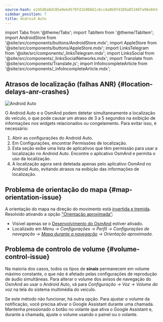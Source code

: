```yaml
---
source-hash: e245d0a8d185e0eb4570fd1b908d1c8ccda0b97d189a853407a98e84348a2b57
sidebar_position: 7
title: Android Auto
---
```

import Tabs from '@theme/Tabs';
import TabItem from '@theme/TabItem';
import AndroidStore from '@site/src/components/buttons/AndroidStore.mdx';
import AppleStore from '@site/src/components/buttons/AppleStore.mdx';
import LinksTelegram from '@site/src/components/_linksTelegram.mdx';
import LinksSocial from '@site/src/components/_linksSocialNetworks.mdx';
import Translate from '@site/src/components/Translate.js';
import InfoIncompleteArticle from '@site/src/components/_infoIncompleteArticle.mdx';

## Atrasos de localização (falhas ANR) {#location-delays-anr-crashes}

![Android Auto](@site/static/img/navigation/auto-car/android_auto_troubleshooting_1.png)

O Android Auto e o OsmAnd podem detetar simultaneamente a localização do veículo, o que pode causar um atraso de 3 a 5 segundos na exibição de informações nos widgets relacionados ou congelamento. Para evitar isso, é necessário:

1. Abrir as configurações do Android Auto.
2. Em Configurações, encontrar Permissões de localização.
3. Esta seção exibe uma lista de aplicativos que têm permissão para usar a localização no Android Auto. Encontre o aplicativo OsmAnd e permita o uso da localização.
4. A localização agora será detetada apenas pelo aplicativo OsmAnd no Android Auto, evitando atrasos na exibição das informações de localização.

## Problema de orientação do mapa {#map-orientation-issue}

A orientação do mapa na direção do movimento está [invertida e tremida](https://github.com/osmandapp/OsmAnd/issues/16041). Resolvido ativando a opção ["Orientação aproximada"](../navigation/guidance/map-during-navigation.md#map-during-navigation):

- Visível apenas se o [Desenvolvimento do OsmAnd](../plugins/development.md) estiver ativado.
- Localizado em *Menu → Configurações → Perfil → Configurações de navegação → [Mapa durante a navegação](../navigation/guidance/map-during-navigation.md) → Orientação aproximada*.

## Problema de controlo de volume {#volume-control-issue}

Na maioria dos casos, todos os tipos de **sinais** permanecem em volume máximo constante, o que não é afetado pelas configurações de reprodução de áudio simultâneas. Para alterar o volume dos avisos de navegação do OsmAnd ao usar o Android Auto, vá para *Configuração → Voz → Volume da voz* na tela do sistema multimédia do veículo.

Se este método não funcionar, há outra opção. Para ajustar o volume da notificação, você precisa ativar o Google Assistant durante uma chamada. Mantenha pressionado o botão no volante que ativa o Google Assistant e, durante a chamada, ajuste o volume usando o painel ou o volante.